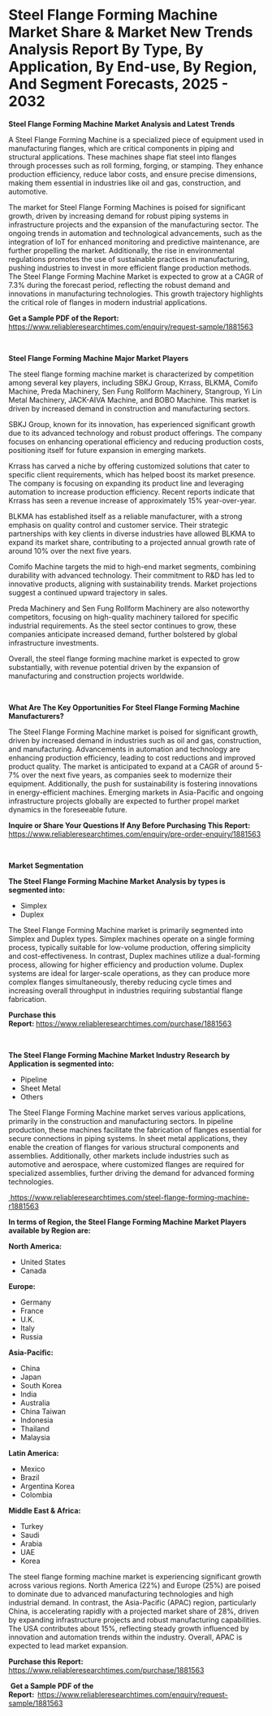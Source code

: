 <p><h1>Steel Flange Forming Machine Market Share & Market New Trends Analysis Report By Type, By Application, By End-use, By Region, And Segment Forecasts, 2025 - 2032</h1></p><p><strong>Steel Flange Forming Machine Market Analysis and Latest Trends</strong></p>
<p><p>A Steel Flange Forming Machine is a specialized piece of equipment used in manufacturing flanges, which are critical components in piping and structural applications. These machines shape flat steel into flanges through processes such as roll forming, forging, or stamping. They enhance production efficiency, reduce labor costs, and ensure precise dimensions, making them essential in industries like oil and gas, construction, and automotive.</p><p>The market for Steel Flange Forming Machines is poised for significant growth, driven by increasing demand for robust piping systems in infrastructure projects and the expansion of the manufacturing sector. The ongoing trends in automation and technological advancements, such as the integration of IoT for enhanced monitoring and predictive maintenance, are further propelling the market. Additionally, the rise in environmental regulations promotes the use of sustainable practices in manufacturing, pushing industries to invest in more efficient flange production methods. The Steel Flange Forming Machine Market is expected to grow at a CAGR of 7.3% during the forecast period, reflecting the robust demand and innovations in manufacturing technologies. This growth trajectory highlights the critical role of flanges in modern industrial applications.</p></p>
<p><strong>Get a Sample PDF of the Report:&nbsp;</strong> <a href="https://www.reliableresearchtimes.com/enquiry/request-sample/1881563?utm_campaign=2263&utm_medium=2&utm_source=Github&utm_content=ia&utm_term=12042025&utm_id=steel-flange-forming-machine">https://www.reliableresearchtimes.com/enquiry/request-sample/1881563</a></p>
<p>&nbsp;</p>
<p><strong>Steel Flange Forming Machine Major Market Players</strong></p>
<p><p>The steel flange forming machine market is characterized by competition among several key players, including SBKJ Group, Krrass, BLKMA, Comifo Machine, Preda Machinery, Sen Fung Rollform Machinery, Stangroup, Yi Lin Metal Machinery, JACK-AIVA Machine, and BOBO Machine. This market is driven by increased demand in construction and manufacturing sectors.</p><p>SBKJ Group, known for its innovation, has experienced significant growth due to its advanced technology and robust product offerings. The company focuses on enhancing operational efficiency and reducing production costs, positioning itself for future expansion in emerging markets.</p><p>Krrass has carved a niche by offering customized solutions that cater to specific client requirements, which has helped boost its market presence. The company is focusing on expanding its product line and leveraging automation to increase production efficiency. Recent reports indicate that Krrass has seen a revenue increase of approximately 15% year-over-year.</p><p>BLKMA has established itself as a reliable manufacturer, with a strong emphasis on quality control and customer service. Their strategic partnerships with key clients in diverse industries have allowed BLKMA to expand its market share, contributing to a projected annual growth rate of around 10% over the next five years.</p><p>Comifo Machine targets the mid to high-end market segments, combining durability with advanced technology. Their commitment to R&D has led to innovative products, aligning with sustainability trends. Market projections suggest a continued upward trajectory in sales.</p><p>Preda Machinery and Sen Fung Rollform Machinery are also noteworthy competitors, focusing on high-quality machinery tailored for specific industrial requirements. As the steel sector continues to grow, these companies anticipate increased demand, further bolstered by global infrastructure investments.</p><p>Overall, the steel flange forming machine market is expected to grow substantially, with revenue potential driven by the expansion of manufacturing and construction projects worldwide.</p></p>
<p>&nbsp;</p>
<p><strong>What Are The Key Opportunities For Steel Flange Forming Machine Manufacturers?</strong></p>
<p><p>The Steel Flange Forming Machine market is poised for significant growth, driven by increased demand in industries such as oil and gas, construction, and manufacturing. Advancements in automation and technology are enhancing production efficiency, leading to cost reductions and improved product quality. The market is anticipated to expand at a CAGR of around 5-7% over the next five years, as companies seek to modernize their equipment. Additionally, the push for sustainability is fostering innovations in energy-efficient machines. Emerging markets in Asia-Pacific and ongoing infrastructure projects globally are expected to further propel market dynamics in the foreseeable future.</p></p>
<p><strong>Inquire or Share Your Questions If Any Before Purchasing This Report:</strong> <a href="https://www.reliableresearchtimes.com/enquiry/pre-order-enquiry/1881563?utm_campaign=2263&utm_medium=2&utm_source=Github&utm_content=ia&utm_term=12042025&utm_id=steel-flange-forming-machine">https://www.reliableresearchtimes.com/enquiry/pre-order-enquiry/1881563</a></p>
<p>&nbsp;</p>
<p><strong>Market Segmentation</strong></p>
<p><strong>The Steel Flange Forming Machine Market Analysis by types is segmented into:</strong></p>
<p><ul><li>Simplex</li><li>Duplex</li></ul></p>
<p><p>The Steel Flange Forming Machine market is primarily segmented into Simplex and Duplex types. Simplex machines operate on a single forming process, typically suitable for low-volume production, offering simplicity and cost-effectiveness. In contrast, Duplex machines utilize a dual-forming process, allowing for higher efficiency and production volume. Duplex systems are ideal for larger-scale operations, as they can produce more complex flanges simultaneously, thereby reducing cycle times and increasing overall throughput in industries requiring substantial flange fabrication.</p></p>
<p><strong>Purchase this Report:&nbsp;</strong><a href="https://www.reliableresearchtimes.com/purchase/1881563?utm_campaign=2263&utm_medium=2&utm_source=Github&utm_content=ia&utm_term=12042025&utm_id=steel-flange-forming-machine">https://www.reliableresearchtimes.com/purchase/1881563</a></p>
<p>&nbsp;</p>
<p><strong>The Steel Flange Forming Machine Market Industry Research by Application is segmented into:</strong></p>
<p><ul><li>Pipeline</li><li>Sheet Metal</li><li>Others</li></ul></p>
<p><p>The Steel Flange Forming Machine market serves various applications, primarily in the construction and manufacturing sectors. In pipeline production, these machines facilitate the fabrication of flanges essential for secure connections in piping systems. In sheet metal applications, they enable the creation of flanges for various structural components and assemblies. Additionally, other markets include industries such as automotive and aerospace, where customized flanges are required for specialized assemblies, further driving the demand for advanced forming technologies.</p></p>
<p><a href="https://www.reliableresearchtimes.com/steel-flange-forming-machine-r1881563?utm_campaign=2263&utm_medium=2&utm_source=Github&utm_content=ia&utm_term=12042025&utm_id=steel-flange-forming-machine">&nbsp;https://www.reliableresearchtimes.com/steel-flange-forming-machine-r1881563</a></p>
<p><strong>In terms of Region, the Steel Flange Forming Machine Market Players available by Region are:</strong></p>
<p>
    <p> <strong> North America: </strong>
        <ul>
            <li>United States</li>
            <li>Canada</li>
        </ul>
        </p> 
    <p> <strong> Europe: </strong>
        <ul>
            <li>Germany</li>
            <li>France</li>
            <li>U.K.</li>
            <li>Italy</li>
            <li>Russia</li>
        </ul>
        </p> 
    <p> <strong> Asia-Pacific: </strong>
        <ul>
            <li>China</li>
            <li>Japan</li>
            <li>South Korea</li>
            <li>India</li>
            <li>Australia</li>
            <li>China Taiwan</li>
            <li>Indonesia</li>
            <li>Thailand</li>
            <li>Malaysia</li>
        </ul>
        </p> 
    <p> <strong> Latin America: </strong>
        <ul>
            <li>Mexico</li>
            <li>Brazil</li>
            <li>Argentina Korea</li>
            <li>Colombia</li>
        </ul>
        </p> 
    <p> <strong> Middle East & Africa: </strong>
        <ul>
            <li>Turkey</li>
            <li>Saudi</li>
            <li>Arabia</li>
            <li>UAE</li>
            <li>Korea</li>
        </ul>
    </p>
    </p>
<p><p>The steel flange forming machine market is experiencing significant growth across various regions. North America (22%) and Europe (25%) are poised to dominate due to advanced manufacturing technologies and high industrial demand. In contrast, the Asia-Pacific (APAC) region, particularly China, is accelerating rapidly with a projected market share of 28%, driven by expanding infrastructure projects and robust manufacturing capabilities. The USA contributes about 15%, reflecting steady growth influenced by innovation and automation trends within the industry. Overall, APAC is expected to lead market expansion.</p></p>
<p><strong>Purchase this Report: </strong><a href="https://www.reliableresearchtimes.com/purchase/1881563?utm_campaign=2263&utm_medium=2&utm_source=Github&utm_content=ia&utm_term=12042025&utm_id=steel-flange-forming-machine">https://www.reliableresearchtimes.com/purchase/1881563</a></p>
<p>&nbsp;<strong>Get a Sample PDF of the Report:&nbsp;&nbsp;</strong><a href="https://www.reliableresearchtimes.com/enquiry/request-sample/1881563?utm_campaign=2263&utm_medium=2&utm_source=Github&utm_content=ia&utm_term=12042025&utm_id=steel-flange-forming-machine">https://www.reliableresearchtimes.com/enquiry/request-sample/1881563</a></p>
<p><strong></strong></p>
<p><p></p><p></p><p></p></p>